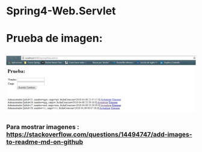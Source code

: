# Spring4-Web.Servlet

# Prueba de imagen:
## ![alt text](https://github.com/thonycc10/Spring4-Web-Servlet/blob/master/WebContent/resources/assents/img/2.JPG)


### Para mostrar imagenes : https://stackoverflow.com/questions/14494747/add-images-to-readme-md-on-github
